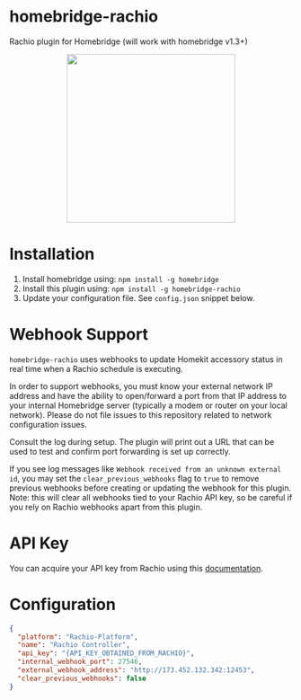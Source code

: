 # homebridge-rachio

Rachio plugin for Homebridge (will work with homebridge v1.3+)

<p align="center">
  <img width=300 src="https://github.com/leehendricks/homebridge-rachio-platform/blob/master/docs/example.gif?raw=true">
</p>


# Installation

1. Install homebridge using: `npm install -g homebridge`
2. Install this plugin using: `npm install -g homebridge-rachio`
3. Update your configuration file. See `config.json` snippet below.

# Webhook Support
`homebridge-rachio` uses webhooks to update Homekit accessory status in real time when a Rachio schedule is executing.

In order to support webhooks, you must know your external network IP address and have the ability to open/forward a port from that IP address to your internal Homebridge server (typically a modem or router on your local network). Please do not file issues to this repository related to network configuration issues.

Consult the log during setup. The plugin will print out a URL that can be used to test and confirm port forwarding is set up correctly.

If you see log messages like `Webhook received from an unknown external id`, you may set the `clear_previous_webhooks` flag to `true` to remove previous webhooks before creating or updating the webhook for this plugin. Note: this will clear all webhooks tied to your Rachio API key, so be careful if you rely on Rachio webhooks apart from this plugin.

# API Key

You can acquire your API key from Rachio using this [documentation](https://rachio.readme.io/docs/authentication).

# Configuration

```json
{
  "platform": "Rachio-Platform",
  "name": "Rachio Controller",
  "api_key": "{API_KEY_OBTAINED_FROM_RACHIO}",
  "internal_webhook_port": 27546, 
  "external_webhook_address": "http://173.452.132.342:12453",
  "clear_previous_webhooks": false
}
```
